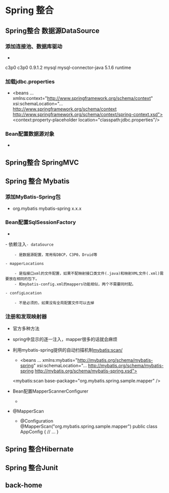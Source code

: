 # Spring 整合

## Spring整合 数据源DataSource

### 添加连接池、数据库驱动

- <!--连接池坐标-->
<dependency>
    <groupId>c3p0</groupId>
    <artifactId>c3p0</artifactId>
    <version>0.9.1.2</version>
</dependency>
<!--mysql驱动坐标-->
<dependency>    
    <groupId>mysql</groupId>   
    <artifactId>mysql-connector-java</artifactId>    
    <version>5.1.6</version>    
    <scope>runtime</scope>
</dependency>

### 加载jdbc.properties

- <beans ...
       xmlns:context="http://www.springframework.org/schema/context"
       xsi:schemaLocation="...
       http://www.springframework.org/schema/context 
        http://www.springframework.org/schema/context/spring-context.xsd">
<context:property-placeholder location="classpath:jdbc.properties"/>

### Bean配置数据源对象

- <bean id="dataSource" class="com.mchange.v2.c3p0.ComboPooledDataSource">
        <property name="driverClass" value="${jdbc.driver}"/>
        <property name="jdbcUrl" value="${jdbc.url}"/>
        <property name="user" value="${jdbc.username}"/>
        <property name="password" value="${jdbc.password}"/>
</bean>

## Spring整合 SpringMVC

## Spring 整合 Mybatis

### 添加MyBatis-Spring包

- <dependency>
  <groupId>org.mybatis</groupId>
  <artifactId>mybatis-spring</artifactId>
  <version>x.x.x</version>
</dependency>

### Bean配置SqlSessionFactory

- <bean id="sqlSessionFactory" class="org.mybatis.spring.SqlSessionFactoryBean">
         <property name="dataSource" ref="dataSource"/>
         <!-- 当mybatis的xml文件和mapper接口不在相同包下时，需要用mapperLocations属性指定xml文件的路径。  
                      *是个通配符，代表所有的文件，**代表所有目录下 -->  
         <property name="mapperLocations" value="classpath:mapper/**/*.xml"/>
         <!-- 加载mybatis的全局配置文件 --> 
         <property name="configLocation" value="classpath:mybatis/mybatis-config.xml" />
</bean>
- 依赖注入<property name...

	- dataSource

		- 是数据源配置，常用有DBCP，C3P0，Druid等

	- mapperLocations

		- 是指接口xml的文件配置，如果不配映射接口类文件(.java)和映射XML文件(.xml)需要放在相同的包下。
		- 和mybatis-config.xml的mappers功能相似，两个不需要同时配。

	- configLocation

		- 不是必须的，如果没有全局配置文件可以去掉

### 注册和发现映射器

- 官方多种方法

- spring中显示的逐一注入，mapper很多的话就会麻烦
- 利用mybatis-spring提供的自动扫描机制<mybatis:scan/>

	- <beans ...
  xmlns:mybatis="http://mybatis.org/schema/mybatis-spring"
  xsi:schemaLocation="...
  http://mybatis.org/schema/mybatis-spring
  http://mybatis.org/schema/mybatis-spring.xsd">
 
  <mybatis:scan base-package="org.mybatis.spring.sample.mapper" />
</beans>

- Bean配置MapperScannerConfigurer

	- <bean class="org.mybatis.spring.mapper.MapperScannerConfigurer">
  <property name="basePackage" value="org.mybatis.spring.sample.mapper" />
</bean>

- @MapperScan

	- @Configuration
@MapperScan("org.mybatis.spring.sample.mapper")
public class AppConfig {
  // ...
}

## Spring 整合Hibernate

## Spring 整合Junit

## back-home

